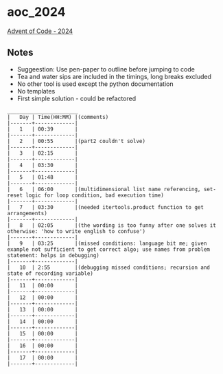 # aoc_2024
[Advent of Code - 2024](https://adventofcode.com/2024)

## Notes
- Suggeestion: Use pen-paper to outline before jumping to code
- Tea and water sips are included in the timings, long breaks excluded
- No other tool is used except the python documentation
- No templates
- First simple solution - could be refactored


```
_______________________
|   Day | Time(HH:MM) |(comments)
|-------+-------------|
|   1   | 00:39       |
|-------+-------------|
|   2   | 00:55       |(part2 couldn't solve)
|-------+-------------|
|   3   | 02:15       |
|-------+-------------|
|   4   | 03:30       |
|-------+-------------|
|   5   | 01:48       |
|-------+-------------|
|   6   | 06:00       |(multidimensional list name referencing, set-reset logic for loop condition, bad execution time)
|-------+-------------|
|   7   | 03:30       |(needed itertools.product function to get arrangements)
|-------+-------------|
|   8   | 02:05       |(the wording is too funny after one solves it otherwise: 'how to write english to confuse')
|-------+-------------|
|   9   | 03:25       |(missed conditions: language bit me; given example not sufficient to get correct algo; use names from problem statement: helps in debugging)
|-------+-------------|
|   10  | 2:55        |(debugging missed conditions; recursion and state of recording variable)
|-------+-------------|
|   11  | 00:00       |
|-------+-------------|
|   12  | 00:00       |
|-------+-------------|
|   13  | 00:00       |
|-------+-------------|
|   14  | 00:00       |
|-------+-------------|
|   15  | 00:00       |
|-------+-------------|
|   16  | 00:00       |
|-------+-------------|
|   17  | 00:00       |
|-------+-------------|

```
